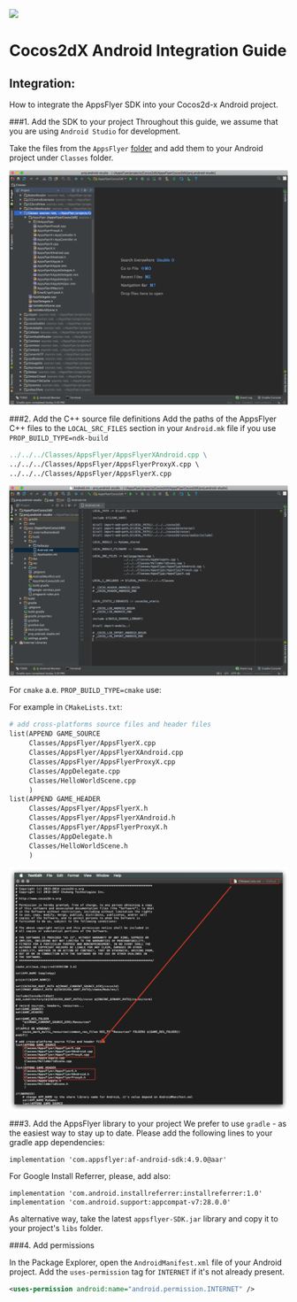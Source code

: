 <img src="https://www.appsflyer.com/wp-content/uploads/2016/11/logo-1.svg"  width="200">

# Cocos2dX Android Integration Guide


##  Integration:
How to integrate the AppsFlyer SDK into your Cocos2d-x Android project.

###1.  Add the SDK to your project
Throughout this guide, we assume that you are using `Android Studio` for development.

Take the files from the `AppsFlyer` [folder](/Classes/AppsFlyer) and add them to your Android project under `Classes` folder.

![add-to-android-mk](https://github.com/AppsFlyerSDK/AppsFlyerCocos2dX/blob/development/Resources/add-android-files.png?raw=true)

###2.  Add the C++ source file definitions
Add the paths of the AppsFlyer C++ files to the `LOCAL_SRC_FILES` section in your `Android.mk` file if you use `PROP_BUILD_TYPE=ndk-build`
```mk
../../../Classes/AppsFlyer/AppsFlyerXAndroid.cpp \
../../../Classes/AppsFlyer/AppsFlyerProxyX.cpp \
../../../Classes/AppsFlyer/AppsFlyerX.cpp
```

![add-android-files](https://github.com/AppsFlyerSDK/AppsFlyerCocos2dX/blob/development/Resources/add-to-android-mk.png?raw=true)

For `cmake` a.e. `PROP_BUILD_TYPE=cmake` use:

For example in `CMakeLists.txt`:

```mk
# add cross-platforms source files and header files 
list(APPEND GAME_SOURCE
     Classes/AppsFlyer/AppsFlyerX.cpp
     Classes/AppsFlyer/AppsFlyerXAndroid.cpp
     Classes/AppsFlyer/AppsFlyerProxyX.cpp
     Classes/AppDelegate.cpp
     Classes/HelloWorldScene.cpp
     )
list(APPEND GAME_HEADER
     Classes/AppsFlyer/AppsFlyerX.h
     Classes/AppsFlyer/AppsFlyerXAndroid.h
     Classes/AppsFlyer/AppsFlyerProxyX.h
     Classes/AppDelegate.h
     Classes/HelloWorldScene.h
     )
```

![add-android-files](https://github.com/AppsFlyerSDK/AppsFlyerCocos2dX/blob/development/Resources/add-to-android-cmake.png?raw=true)



###3. Add the AppsFlyer library to your project
We prefer to use `gradle` - as the easiest way to stay up to date. Please add the following lines to your gradle app dependencies:

```
implementation 'com.appsflyer:af-android-sdk:4.9.0@aar'
```

For Google Install Referrer, please, add also:

```
implementation 'com.android.installreferrer:installreferrer:1.0'
implementation 'com.android.support:appcompat-v7:28.0.0'
``` 


As alternative way, take the latest `appsflyer-SDK.jar` library and copy it to your project's `libs` folder.

###4. Add permissions

In the Package Explorer, open the `AndroidManifest.xml` file of your Android project. Add the `uses-permission` tag for `INTERNET` if it's not already present.

```xml
<uses-permission android:name="android.permission.INTERNET" />
```
